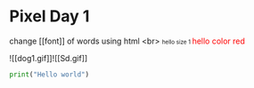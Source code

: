 
# Pixel Day 1

change [[font]] of words using html <br\>
<font size='1'> hello size 1 </font>
<font color='red'>hello color red</font>


 ![[dog1.gif]]![[Sd.gif]]
 ``` python
 print("Hello world")

```
